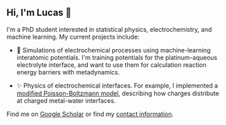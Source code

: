 ## Hi, I'm Lucas 👋 

I'm a PhD student interested in statistical physics, electrochemistry, and machine learning. My current projects include:

* 🤖 Simulations of electrochemical processes using machine-learning interatomic potentials. I'm training potentials for the platinum-aqueous electrolyte interface, and want to use them for calculation reaction energy barriers with metadynamics.

* ✨ Physics of electrochemical interfaces. For example, I implemented a [modified Poisson-Boltzmann model](https://github.com/lucasdekam/frumkin), describing how charges distribute at charged metal-water interfaces. 

Find me on [Google Scholar](https://scholar.google.com/citations?user=fZF7nPwAAAAJ&hl=nl) or find my [contact information](https://www.universiteitleiden.nl/en/staffmembers/lucas-de-kam#tab-1).
